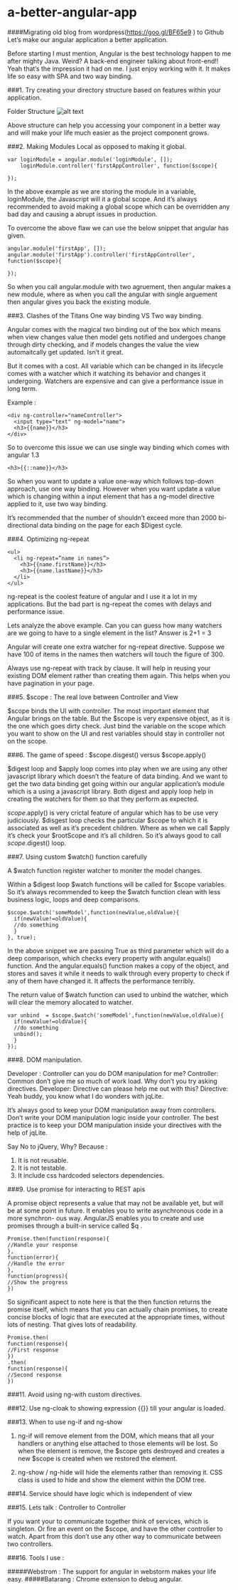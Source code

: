 # a-better-angular-app

####Migrating old blog from wordpress(https://goo.gl/BF65e9 ) to Github
Let’s make our angular application a better application.

Before starting I must mention, Angular is the best technology happen to me after mighty Java. 
Weird? A back-end engineer talking about front-end!! Yeah that’s the impression it had on me. 
I just enjoy working with it. It makes life so easy with SPA and two way binding.

###1. Try creating your directory structure based on features within your application.

Folder Structure
![alt text](https://github.com/Nasruddin/a-better-angular-app/blob/master/folder-structure.png "Folder Structure")

Above structure can help you accessing your component in a better way and will make your life much easier as the project component grows.

###2. Making Modules Local as opposed to making it global. 

```
var loginModule = angular.module('loginModule', []);
    loginModule.controller('firstAppController', function($scope){

});
```

In the above example as we are storing the module in a variable, loginModule, the Javascript will it a global scope. And it’s always recommended to avoid making a global scope which can be overridden any bad day and causing a abrupt issues in production.

To overcome the above flaw we can use the below snippet that angular has given.

```
angular.module('firstApp', []);
angular.module('firstApp').controller('firstAppController', function($scope){

});
```

So when you call angular.module with two agruement, then angular makes a new module, where as when you call the angular with single arguement then angular gives you back the existing module.

###3. Clashes of the Titans One way binding VS Two way binding. 

Angular comes with the magical two binding out of the box which means when view changes value then model gets notified and undergoes change through dirty checking, and if models changes the value the view automaitcally get updated. Isn’t it great.

But it comes with a cost. All variable which can be changed in its lifecycle comes with a watcher which it watching its behavior and changes it undergoing. Watchers are expensive and can give a performance issue in long term.

Example :
```
<div ng-controller="nameController">
  <input type="text" ng-model="name">
  <h3>{{name}}</h3>
</div>
```
So to overcome this issue we can use single way binding which comes with angular 1.3

```
<h3>{{::name}}</h3>
```
So when you want to update a value one-way which follows top-down approach, use one way binding. However when you want update a value which is changing within a input element that has a ng-model directive applied to it, use two way binding.

It’s recommended that the number of shouldn’t exceed more than 2000 bi-directional data binding on the page for each $Digest cycle.

###4. Optimizing ng-repeat 

```
<ul>
  <li ng-repeat=”name in names”>
    <h3>{{name.firstName}}</h3>
    <h3>{{name.lastName}}</h3>
  </li>
</ul>
```

ng-repeat is the coolest feature of angular and I use it a lot in my applications. But the bad
part is ng-repeat the comes with delays and performance issue.

Lets analyze the above example.
Can you can guess how many watchers are we going to have to a single element in the list?
Answer is 2+1 = 3

Angular will create one extra watcher for ng-repeat directive. Suppose we have 100 of items in the names then watchers will touch the figure of 300.

Always use ng-repeat with track by clause. It will help in reusing your existing DOM element rather than creating them again. This helps when you have pagination in your page.

###5. $scope : The real love between Controller and View 

$scope binds the UI with controller. The most important element that Angular brings on the table.
But  the $scope is very expensive object, as it is the one which goes dirty check. Just bind the variable on the scope which you want to show on the UI and rest variables should stay in controller not on the scope.

###6. The game of speed : $scope.disgest() versus $scope.apply() 

$digest loop and $apply loop comes into play when we are using any other javascript library which doesn’t the feature of data binding. And we want to get the two data binding get going within our angular application’s module which is a using a javascript library. Both digest and apply loop help in creating the watchers for them so that they perform as expected.

$scope.$apply() is very crictal feature of angular which has to be use very judiciously. $disgest loop checks the particular $scope to which it is associated as well as it’s precedent children. Where as when we call $apply it’s check your $rootScope and it’s all children. So it’s always good to call $scope.$digest() loop.

###7. Using custom $watch() function carefully 

A $watch function register watcher to moniter the model changes.

Within a $digest loop $watch functions will be called for $scope variables. So it’s always recommended to keep the $watch function clean with less business logic, loops and deep comparisons.

```
$scope.$watch('someModel',function(newValue,oldValue){
  if(newValue!=oldValue){
  //do something
  }
}, true);
```
In the above snippet we are passing True as third parameter which will do a deep comparison, which checks every property with angular.equals() function.
And the angular.equals() function makes a copy of the object, and stores and saves it while it needs to walk through every property to check if any of them have changed it. It affects the performance terribly.

The return value of $watch function can used to unbind the watcher, which will clear the memory allocated to watcher.

```
var unbind  = $scope.$watch('someModel',function(newValue,oldValue){
  if(newValue!=oldValue){
  //do something
  unbind();
  }
});
```

###8. DOM manipulation. 

Developer : Controller can you do DOM manipulation for me?
Controller:  Common don’t give me so much of work load. Why don’t you try asking directives.
Developer: Directive can please help me out with this?
Directive: Yeah buddy, you know what I do wonders with jqLite.

It’s always good to keep your DOM manipulation away from controllers. Don’t write your DOM manipulation logic inside your controller. The best practice is to keep your DOM manipulation inside your directives with the help of jqLite.

Say No to jQuery, Why? Because :
  1. It is not reusable.
  2. It is not testable.
  3. It include css hardcoded selectors dependencies.

 
###9. Use promise for interacting to REST apis 

A promise object represents a value that may not be available yet, but will be at some point in future. It enables you to write asynchronous code in a more synchron- ous way.
AngularJS enables you to create and use promises through a built-in service called $q .

```
Promise.then(function(response){
//Handle your response
},
function(error){
//Handle the error
},
function(progress){
//Show the progress
})
```

So significant aspect to note here is that the then function returns the promise itself, which means that you can actually chain promises, to create concise blocks of logic that are executed at the appropriate times, without lots of nesting. That gives lots of readability.

```
Promise.then(
function(response){
//First response
})
.then(
function(response){
//Second response
})
```

###11. Avoid using ng-with custom directives. 
 
###12. Use ng-cloak to showing expression {{}} till your angular is loaded. 

###13. When to use ng-if and ng-show 

  1. ng-if will remove element from the DOM, which means that all your handlers or anything else attached to those elements will be lost. So when the element is remove, the $scope gets destroyed and creates a new $scope is created when we restored the element. 

  2. ng-show / ng-hide will hide the elements rather than removing it. CSS class is used to hide and show the element within the DOM tree.

###14. Service should have logic which is  independent of view 

###15. Lets talk : Controller to Controller 

If you want your to communicate together think of services, which is singleton. Or fire an event on the $scope, and have the other controller to watch. Apart from this don’t use any other way to communicate between two controllers.

###16. Tools I use : 

#####Webstrom : The support for angular in webstorm makes your life easy.
#####Batarang : Chrome extension to debug angular.
